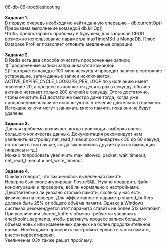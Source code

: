 <a name="db1"></a> 06-db-06-troobleshooting</br></br>
<b>Задание 1. </b></br>
В первую очередь необходимо найти данную операцию - db.currentOp() </br> 
Прерываем выполнение командой db.killOp() </br>
Чтобы предоствраить проблему в будущем, для запросов CRUD возможно использование параметра maxTimeMS() в MongoDB. Плюс Database Profiler позволяет отловить медленные операции.</br>
</br>
<b>Задание 2. </b> <br> 
В Redis есть два способа очистить просроченные записи: </br>
1)Просроченные записи запрашиваются командой </br>
2)Повторяется каждые 100 миллисекунд и проводит записи в состояние устаревшие, затем данные записи исключаются. </br> ACTIVE_EXPIRE_CYCLE_LOOKUPS_PER_LOOP по умолчанию имеет значение 20, а процесс выполняется десять раз в секунду, обычно активно истекает только 200 ключей в секунду. Этого достаточно, чтобы очистить БД достаточно быстро даже тогда, когда уже просроченные ключи не используются в течение длительного времени.</br> Истекшие ключи могут ззанимать много памяти, пока они не будут удалены</br></br>
<b>Задание 3. </b> <br>
Данная проблема возникает, когда происходит выборка очень большого количества данных.
Документация рекомендует нам увеличить настройку net_read_timeout со стандартных 30 до 60 секунд, но только в том случае, когда закончились другие пути оптимицации (индексы и тд.)</br> Можно попробовать увеличить max_allowed_packet, wait_timeout, net_read_timeout и net_write_timeout.<br>
<br><b>Задание 4. </b> <br>
Ошибка говорит, что закончилась выделенная память. </br>
Неверно был сконфигурировал PostreSQL. Нужно проверить файл конфигурации и проверить, всё ли нормально с настройками. Действительно ли указано столько памяти, сколько у нас есть физически на сервере. Для эффективности параметр shared_buffers должен быть 25% от общего объёма памяти. Однако в Windows системах рекомендуется этот параметр ставить не более 512 мегабайт. При увеличении shared_buffers обычно требуется увеличить checkpoint_segments, чтобы растянуть процесс записи большого объёма новых или изменённых данных на более продолжительное время.
Необходимо проверить настройки сервиса в части памяти, внести корректировки. <br> Увеличение ОЗУ также решит проблему.

